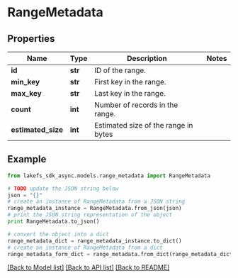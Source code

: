 # RangeMetadata


## Properties

Name | Type | Description | Notes
------------ | ------------- | ------------- | -------------
**id** | **str** | ID of the range. | 
**min_key** | **str** | First key in the range. | 
**max_key** | **str** | Last key in the range. | 
**count** | **int** | Number of records in the range. | 
**estimated_size** | **int** | Estimated size of the range in bytes | 

## Example

```python
from lakefs_sdk_async.models.range_metadata import RangeMetadata

# TODO update the JSON string below
json = "{}"
# create an instance of RangeMetadata from a JSON string
range_metadata_instance = RangeMetadata.from_json(json)
# print the JSON string representation of the object
print RangeMetadata.to_json()

# convert the object into a dict
range_metadata_dict = range_metadata_instance.to_dict()
# create an instance of RangeMetadata from a dict
range_metadata_form_dict = range_metadata.from_dict(range_metadata_dict)
```
[[Back to Model list]](../README.md#documentation-for-models) [[Back to API list]](../README.md#documentation-for-api-endpoints) [[Back to README]](../README.md)


